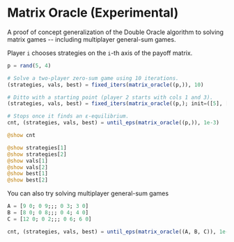 # Matrix Oracle (Experimental)
A proof of concept generalization of the Double Oracle algorithm to solving
matrix games -- including multiplayer general-sum games.

Player `i` chooses strategies on the `i`-th axis of the payoff matrix.

```julia
p = rand(5, 4)

# Solve a two-player zero-sum game using 10 iterations.
(strategies, vals, best) = fixed_iters(matrix_oracle((p,)), 10)

# Ditto with a starting point (player 2 starts with cols 1 and 3).
(strategies, vals, best) = fixed_iters(matrix_oracle((p,); init=([5], [1,3])), 10)

# Stops once it finds an ε-equilibrium.
cnt, (strategies, vals, best) = until_eps(matrix_oracle((p,)), 1e-3)

@show cnt

@show strategies[1]
@show strategies[2]
@show vals[1]
@show vals[2]
@show best[1]
@show best[2]
```

You can also try solving multiplayer general-sum games
```julia
A = [9 0; 0 9;;; 0 3; 3 0]
B = [8 0; 0 8;;; 0 4; 4 0]
C = [12 0; 0 2;;; 0 6; 6 0]

cnt, (strategies, vals, best) = until_eps(matrix_oracle((A, B, C)), 1e-3)

```
